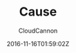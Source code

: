 ---
title: "Cause"
github: https://github.com/CloudCannon/cause-jekyll-template
demo: https://clean-oryx.cloudvent.net/
author: CloudCannon

ssg:
  - Jekyll
cms:
  - No Cms
date: 2016-11-16T01:59:02Z
github_branch: master
---